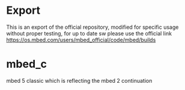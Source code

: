 # Export
This is an export of the official repository, modified for specific usage without proper testing, for up to date sw please use the official link https://os.mbed.com/users/mbed_official/code/mbed/builds

# mbed_c
mbed 5 classic which is reflecting the mbed 2 continuation

